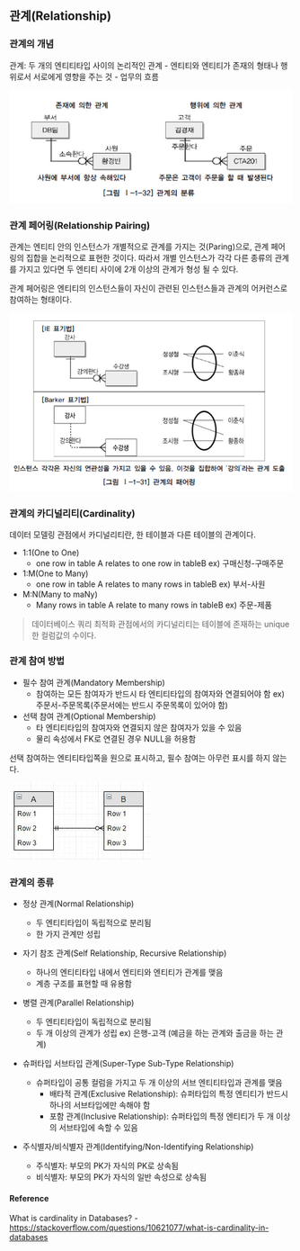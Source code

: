 ## 관계(Relationship)
### 관계의 개념
관계: 두 개의 엔티티타입 사이의 논리적인 관계
    - 엔티티와 엔티티가 존재의 형태나 행위로서 서로에게 영향을 주는 것
    - 업무의 흐름

![relationship](relationship.jpg)

### 관계 페어링(Relationship Pairing)
관계는 엔티티 안의 인스턴스가 개별적으로 관계를 가지는 것(Paring)으로, 관계 페어링의 집합을 논리적으로 표현한 것이다. 
따라서 개별 인스턴스가 각각 다른 종류의 관계를 가지고 있다면 두 엔티티 사이에 2개 이상의 관계가 형성 될 수 있다.

관계 페어링은 엔티티의 인스턴스들이 자신이 관련된 인스턴스들과 관계의 어커런스로 참여하는 형태이다. 

![relationship pairing](relationship-pairing.jpg)

### 관계의 카디널리티(Cardinality)
데이터 모델링 관점에서 카디널리티란, 한 테이블과 다른 테이블의 관계이다. 
- 1:1(One to One)
    - one row in table A relates to one row in tableB
    ex) 구매신청-구매주문
- 1:M(One to Many)
    - one row in table A relates to many rows in tableB
    ex) 부서-사원
- M:N(Many to maNy)
    - Many rows in table A relate to many rows in tableB
    ex) 주문-제품

> 데이터베이스 쿼리 최적화 관점에서의 카디널리티는 테이블에 존재하는 unique한 컬럼값의 수이다.

### 관계 참여 방법
- 필수 참여 관계(Mandatory Membership)
    - 참여하는 모든 참여자가 반드시 타 엔티티타입의 참여자와 연결되어야 함
    ex) 주문서-주문목록(주문서에는 반드시 주문목록이 있어야 함)
- 선택 참여 관계(Optional Membership)
    - 타 엔티티타입의 참여자와 연결되지 않은 참여자가 있을 수 있음 
    - 물리 속성에서 FK로 연결된 경우 NULL을 허용함

선택 참여하는 엔티티타입쪽을 원으로 표시하고, 필수 참여는 아무런 표시를 하지 않는다. 

![mandatory/optional membership](mandatory-optional-membership.jpeg)

### 관계의 종류 
- 정상 관계(Normal Relationship)
    - 두 엔티티타입이 독립적으로 분리됨
    - 한 가지 관계만 성립

- 자기 참조 관계(Self Relationship, Recursive Relationship)
    - 하나의 엔티티타입 내에서 엔티티와 엔티티가 관계를 맺음
    - 계층 구조를 표현할 때 유용함

- 병렬 관계(Parallel Relationship)
    - 두 엔티티타입이 독립적으로 분리됨
    - 두 개 이상의 관계가 성립
    ex) 은행-고객 (예금을 하는 관계와 출금을 하는 관계)

- 슈퍼타입 서브타입 관계(Super-Type Sub-Type Relationship)
    - 슈퍼타입이 공통 컬럼을 가지고 두 개 이상의 서브 엔티티타입과 관계를 맺음
        - 배타적 관계(Exclusive Relationship): 슈퍼타입의 특정 엔티티가 반드시 하나의 서브타입에만 속해야 함 
        - 포함 관계(Inclusive Relationship): 슈퍼타입의 특정 엔티티가 두 개 이상의 서브타입에 속할 수 있음 

- 주식별자/비식별자 관계(Identifying/Non-Identifying Relationship)
    - 주식별자: 부모의 PK가 자식의 PK로 상속됨
    - 비식별자: 부모의 PK가 자식의 일반 속성으로 상속됨 
    
#### Reference
What is cardinality in Databases? - <https://stackoverflow.com/questions/10621077/what-is-cardinality-in-databases><br>